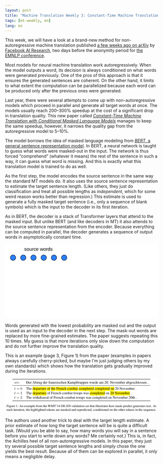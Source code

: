 ```yaml
---
layout: post
title: "Machine Translation Weekly 3: Constant-Time Machine Translation with Conditional Masked Language Models"
tags: [mt-weekly, en]
lang: en
---
```


This week, we will have a look at a brand-new method for non-autoregressive
machine translation published [a few weeks ago on
arXiv](https://arxiv.org/pdf/1904.09324.pdf) by [Facebook AI
Research](https://research.fb.com/category/facebook-ai-research/), two days
before the anonymity period for [the EMNLP
conference](https://www.emnlp-ijcnlp2019.org/).

Most models for neural machine translation work autoregressively. When the
model outputs a word, its decision is always conditioned on what words were
generated previously. One of the pros of this approach is that it ensures the
generated sentences are coherent. On the other hand, it limits to what extent
the computation can be parallelized because each word can be produced only
after the previous ones were generated.

Last year, there were several attempts to come up with non-autoregressive
models which proceed in parallel and generate all target words at once. The
models usually reach 200–300% speedup at the cost of a significant drop in
translation quality. This new paper called [_Constant-Time Machine Translation
with Conditional Masked Language Models_](https://arxiv.org/pdf/1904.09324.pdf)
manages to keep the same speedup, however, it narrows the quality gap from the
autoregressive model to 5–10%.

The model borrows the idea of masked language modeling from [_BERT_, a general
sentence representation model](https://arxiv.org/pdf/1810.04805.pdf). In BERT,
a neural network is taught to guess what words were masked-out in the input.
The network is thus forced “comprehend” (whatever it means) the rest of the
sentence in such a way, it can guess what word is missing. And this is exactly
what this translation model is trained to do as well.

As the first step, the model encodes the source sentence in the same way the
standard MT models do. It also uses the source sentence representation to
estimate the target sentence length. (Like others, they just do classification
and treat all possible lengths as _independent_, which for some weird reason
works better than regression.) This estimate is used to generate a fully masked
target sentence (i.e., only a sequence of blank symbols) which is the input to
the decoder in its first iteration.

As in BERT, the decoder is a stack of Transformer layers that attend to the
masked input. But unlike BERT (and like decoders in MT) it also attends to the
source sentence representation from the encoder. Because everything can be
computed in parallel, the decoder generates a sequence of output words in
asymptotically constant time.

<div align="center">
<img src="/assets/MT-Weekly-3/step00.svg" id="slide" />
</div>

<script>
Number.prototype.pad = function(size) {
    var s = String(this);
    while (s.length < (size || 2)) {s = "0" + s;}
    return s;
}

function slideshow() {
    var slide_src = document.getElementById("slide").src;
	var slide_id_str = slide_src[slide_src.length - 6] + slide_src[slide_src.length - 5];
    var slide_id = parseInt(slide_src[slide_src.length - 6] + slide_src[slide_src.length - 5]);
    var next_id = (slide_id + 1) % 16;
    document.getElementById("slide").src = "/assets/MT-Weekly-3/step" + next_id.pad(2) + ".svg";
    setTimeout(slideshow, 2000);
}
setTimeout(slideshow, 2000);
</script>

Words generated with the lowest probability are masked out and the output is
used as an input to the decoder in the next step. The mask-out words are
replaced by more fine-grained estimates. The paper suggests repeating this 10
times. My guess is that more iterations only slow down the computation and do
not further improve the translation quality.

This is an example (page 3, Figure 1) from the paper (examples in papers always
carefully cherry-picked, but maybe I'm just judging others by my own standards)
which shows how the translation gets gradually improved during the iterations.

![Paper example](/assets/constant_time.png)

The authors used another trick to deal with the target length estimate. A prior
estimate of how long the target sentence will be is quite a difficult task.
(Would you be able to say, how many words you will say in a sentence before you
start to write down any words? Me certainly not.) This is, in fact, the
Achilles heel of all non-autoregressive models. In this paper, they just try
several possible target sentence lengths and simply chose the one yields the
best result. Because all of them can be explored in parallel, it only means a
negligible delay.
